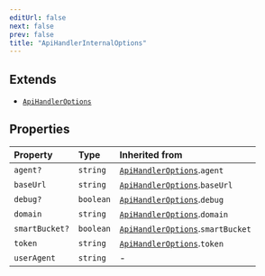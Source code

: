 ```yaml
---
editUrl: false
next: false
prev: false
title: "ApiHandlerInternalOptions"
---
```


## Extends

- [`ApiHandlerOptions`](/api/interfaces/apihandleroptions/)

## Properties

| Property | Type | Inherited from |
| :------ | :------ | :------ |
| `agent?` | `string` | [`ApiHandlerOptions`](/api/interfaces/apihandleroptions/).`agent` |
| `baseUrl` | `string` | [`ApiHandlerOptions`](/api/interfaces/apihandleroptions/).`baseUrl` |
| `debug?` | `boolean` | [`ApiHandlerOptions`](/api/interfaces/apihandleroptions/).`debug` |
| `domain` | `string` | [`ApiHandlerOptions`](/api/interfaces/apihandleroptions/).`domain` |
| `smartBucket?` | `boolean` | [`ApiHandlerOptions`](/api/interfaces/apihandleroptions/).`smartBucket` |
| `token` | `string` | [`ApiHandlerOptions`](/api/interfaces/apihandleroptions/).`token` |
| `userAgent` | `string` | - |
